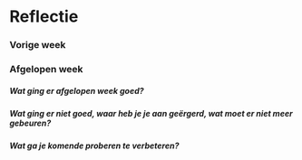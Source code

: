 Reflectie
==========

### Vorige week

### Afgelopen week

#####  Wat ging er afgelopen week goed?


#####  Wat ging er niet goed, waar heb je je aan geërgerd, wat moet er niet meer gebeuren?

 
##### Wat ga je komende proberen te verbeteren?

